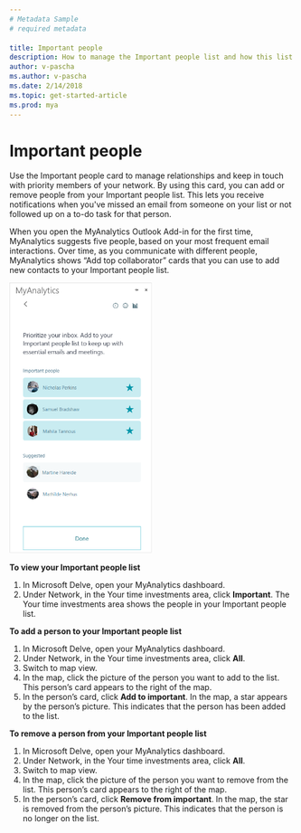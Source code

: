 ```yaml
---
# Metadata Sample
# required metadata

title: Important people
description: How to manage the Important people list and how this list is used (such as alerting you about missed emails).
author: v-pascha
ms.author: v-pascha
ms.date: 2/14/2018
ms.topic: get-started-article
ms.prod: mya
---
```


# Important people 

Use the Important people card to manage relationships and keep in touch with priority members of your network. By using this card, you can add or remove people from your Important people list. This lets you receive notifications when you've missed an email from someone on your list or not followed up on a to-do task for that person.  

When you open the MyAnalytics Outlook Add-in for the first time, MyAnalytics suggests five people, based on your most frequent email interactions. Over time, as you communicate with different people, MyAnalytics shows “Add top collaborator” cards that you can use to add new contacts to your Important people list.   

<img src="../../Images/Important_people_Add-in_pane.png" width="50%" height="50%" alt="Add to your Important people list">

**To view your Important people list**

1. In Microsoft Delve, open your MyAnalytics dashboard.  
2. Under Network, in the Your time investments area, click **Important**. The Your time investments area shows the people in your Important people list.  

**To add a person to your Important people list**

1. In Microsoft Delve, open your MyAnalytics dashboard.  
2. Under Network, in the Your time investments area, click **All**.  
3. Switch to map view.  
4. In the map, click the picture of the person you want to add to the list. This person’s card appears to the right of the map. 
5. In the person’s card, click **Add to important**. In the map, a star appears by the person’s picture. This indicates that the person has been added to the list.  

**To remove a person from your Important people list**
1. In Microsoft Delve, open your MyAnalytics dashboard.  
2. Under Network, in the Your time investments area, click **All**.  
3. Switch to map view.  
4. In the map, click the picture of the person you want to remove from the list. This person’s card appears to the right of the map. 
5. In the person’s card, click **Remove from important**. In the map, the star is removed from the person’s picture. This indicates that the person is no longer on the list.  

  